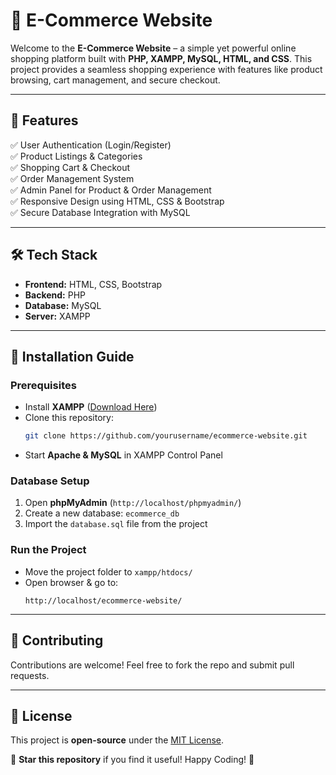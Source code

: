 # 🛒 E-Commerce Website

Welcome to the **E-Commerce Website** – a simple yet powerful online shopping platform built with **PHP, XAMPP, MySQL, HTML, and CSS**. This project provides a seamless shopping experience with features like product browsing, cart management, and secure checkout.

---

## 📌 Features

✅ User Authentication (Login/Register)  
✅ Product Listings & Categories  
✅ Shopping Cart & Checkout  
✅ Order Management System  
✅ Admin Panel for Product & Order Management  
✅ Responsive Design using HTML, CSS & Bootstrap  
✅ Secure Database Integration with MySQL  

---

## 🛠️ Tech Stack

- **Frontend:** HTML, CSS, Bootstrap  
- **Backend:** PHP  
- **Database:** MySQL  
- **Server:** XAMPP  

---

## 🚀 Installation Guide

### Prerequisites
- Install **XAMPP** ([Download Here](https://www.apachefriends.org/index.html))
- Clone this repository:  
  ```bash
  git clone https://github.com/yourusername/ecommerce-website.git
  ```
- Start **Apache & MySQL** in XAMPP Control Panel

### Database Setup
1. Open **phpMyAdmin** (`http://localhost/phpmyadmin/`)
2. Create a new database: `ecommerce_db`
3. Import the `database.sql` file from the project

### Run the Project
- Move the project folder to `xampp/htdocs/`
- Open browser & go to:  
  ```
  http://localhost/ecommerce-website/
  ```

---

## 🤝 Contributing
Contributions are welcome! Feel free to fork the repo and submit pull requests.

---

## 📜 License
This project is **open-source** under the [MIT License](LICENSE).

🌟 **Star this repository** if you find it useful! Happy Coding! 🚀

